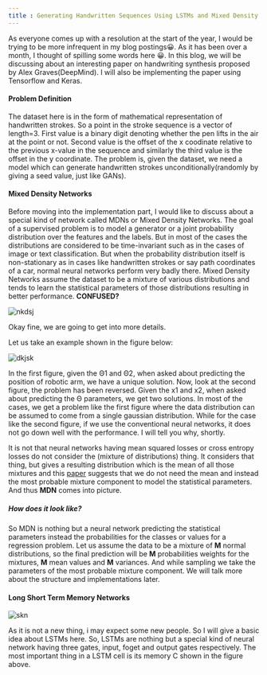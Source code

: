 ```yaml
---
title : Generating Handwritten Sequences Using LSTMs and Mixed Density Networks
---
```


As everyone comes up with a resolution at the start of the year, I would be trying to be more infrequent in my blog postings😀. As it has been over a month, I thought of spilling some words here 😀. In this blog, we will be discussing about an interesting paper on handwriting synthesis proposed by Alex Graves(DeepMind). I will also be implementing the paper using Tensorflow and Keras. 

#### Problem Definition 
The dataset here is in the form of mathematical representation of handwritten strokes. So a point in the stroke sequence is a vector of length=3. First value is a binary digit denoting whether the pen lifts in the air at the point or not. Second value is the offset of the x coodinate relative to the previous x-value in the sequence and similarly the third value is the offset in the y coordinate. The problem is, given the dataset, we need a model which can generate handwritten strokes unconditionally(randomly by giving a seed value, just like GANs).

#### Mixed Density Networks
Before moving into the implementation part, I would like to discuss about a special kind of network called MDNs or Mixed Density Networks. The goal of a supervised problem is to model a generator or a joint probability distribution over the features and the labels. But in most of the cases the distributions are considered to be time-invariant such as in the cases of image or text classification. But when the probability distribution itself is non-stationary as in cases like handwritten strokes or say path coordinates of a car, normal neural networks perform very badly there. Mixed Density Networks assume the dataset to be a mixture of various distributions and tends to learn the statistical parameters of those distributions resulting in better performance. **CONFUSED?** 

![nkdsj](https://media2.giphy.com/media/3o7btPCcdNniyf0ArS/giphy.gif)

Okay fine, we are going to get into more details.

Let us take an example shown in the figure below:

![dkjsk](https://1.bp.blogspot.com/-42_9dzRFUmU/Xi6YDF_CQlI/AAAAAAAAQis/5_w4hOE-qmAWyU2cJrpgb8SvOzDhGPEHgCLcBGAsYHQ/s1600/Screenshot%2B2020-01-27%2Bat%2B1.27.03%2BPM.png)

In the first figure, given the Θ1 and Θ2, when asked about predicting the position of robotic arm, we have a unique solution. Now, look at the second figure, the problem has been reversed. Given the x1 and x2, when asked about predicting the Θ parameters, we get two solutions. In most of the cases, we get a problem like the first figure where the data distribution can be assumed to come from a single gaussian distribution. While for the case like the second figure, if we use the conventional neural networks, it does not go down well with the performance. I will tell you why, shortly.

It is not that neural networks having mean squared losses or cross entropy losses do not consider the (mixture of distributions) thing. It considers that thing, but gives a resulting distribution which is the mean of all those mixtures and this [paper](https://publications.aston.ac.uk/id/eprint/373/1/NCRG_94_004.pdf) suggests that we do not need the mean and instead the most probable mixture component to model the statistical parameters. And thus **MDN** comes into picture.

##### How does it look like?

So MDN is nothing but a neural network predicting the statistical parameters instead the probabilities for the classes or values for a regression problem. Let us assume the data to be a mixture of **M** normal distributions, so the final prediction will be **M** probabilities weights for the mixtures, **M** mean values and **M** variances. And while sampling we take the parameters of the most probable mixture component. We will talk more about the structure and implementations later.


#### Long Short Term Memory Networks
![skn](https://www.researchgate.net/profile/Ron_Hoory/publication/267154161/figure/download/fig2/AS:614220395737088@1523452962264/LSTM-gate-with-peephole-connections-showing-the-internal-structure-and-relation-between.png)

As it is not a new thing, i may expect some new people. So I will give a basic idea about LSTMs here. So, LSTMs are nothing but a special kind of neural network having three gates, input, foget and output gates respectively. The most important thing in a LSTM cell is its memory C shown in the figure above.





